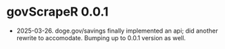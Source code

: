 # govScrapeR 0.0.1

* 2025-03-26. doge.gov/savings finally implemented an api; did another rewrite to accomodate. Bumping up to 0.0.1 version as well. 
